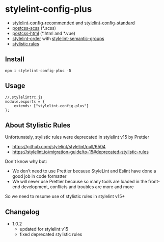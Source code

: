 # stylelint-config-plus

- [stylelint-config-recommended](https://github.com/stylelint/stylelint-config-recommended) and [stylelint-config-standard](https://github.com/stylelint/stylelint-config-standard)
- [postcss-scss](https://github.com/postcss/postcss-scss) (*.scss)
- [postcss-html](https://www.npmjs.com/package/postcss-html) (*.html and *.vue)
- [stylelint-order](https://github.com/hudochenkov/stylelint-order) with [stylelint-semantic-groups](https://github.com/theKashey/stylelint-semantic-groups)
- [stylistic rules](#about-stylistic-rules)

## Install
```
npm i stylelint-config-plus -D
```

## Usage
```
//.stylelintrc.js
module.exports = {
    extends: ["stylelint-config-plus"]
};
```

## About Stylistic Rules
Unfortunately, stylistic rules were deprecated in stylelint v15 by Prettier

* https://github.com/stylelint/stylelint/pull/6504
* https://stylelint.io/migration-guide/to-15#deprecated-stylistic-rules

Don't know why but:

* We don't need to use Prettier because StyleLint and Eslint have done a good job in code formatter
* We will never use Prettier because so many tools are loaded in the front-end development, conflicts and troubles are more and more

So we need to resume use of stylistic rules in stylelint v15+


## Changelog

- 1.0.2
    - updated for stylelint v15
    - fixed deprecated stylistic rules
